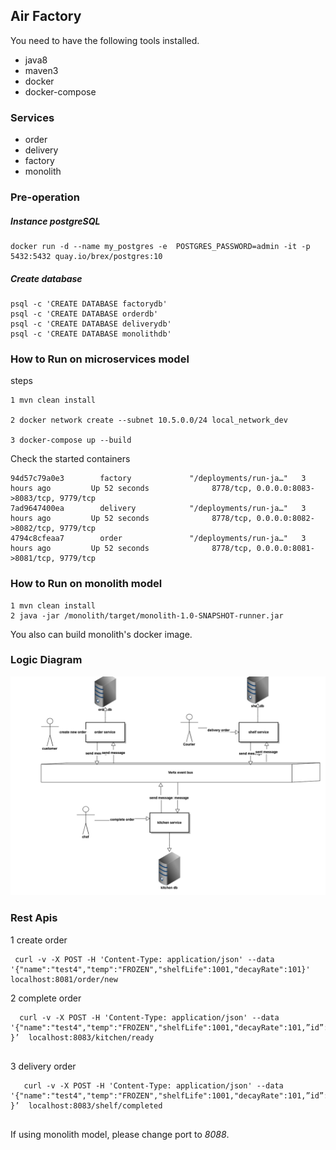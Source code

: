 ## Air Factory

You need to have the following tools installed.

- java8 
- maven3
- docker  
- docker-compose

### Services
- order
- delivery
- factory
- monolith

### Pre-operation

##### Instance postgreSQL
```
docker run -d --name my_postgres -e  POSTGRES_PASSWORD=admin -it -p 5432:5432 quay.io/brex/postgres:10

```
##### Create database
```
psql -c 'CREATE DATABASE factorydb'
psql -c 'CREATE DATABASE orderdb'
psql -c 'CREATE DATABASE deliverydb'
psql -c 'CREATE DATABASE monolithdb'
```

### How to Run on microservices model
steps

```
1 mvn clean install

2 docker network create --subnet 10.5.0.0/24 local_network_dev

3 docker-compose up --build
```

Check the started containers 

```
94d57c79a0e3        factory             "/deployments/run-ja…"   3 hours ago         Up 52 seconds              8778/tcp, 0.0.0.0:8083->8083/tcp, 9779/tcp   
7ad9647400ea        delivery            "/deployments/run-ja…"   3 hours ago         Up 52 seconds              8778/tcp, 0.0.0.0:8082->8082/tcp, 9779/tcp   
4794c8cfeaa7        order               "/deployments/run-ja…"   3 hours ago         Up 52 seconds              8778/tcp, 0.0.0.0:8081->8081/tcp, 9779/tcp   

```


### How to Run on monolith model
```
1 mvn clean install
2 java -jar /monolith/target/monolith-1.0-SNAPSHOT-runner.jar
```
You also can build monolith's docker image.

### Logic Diagram
![RUNOOB](images/feature.png)

### Rest Apis
1 create order
   ````
    curl -v -X POST -H 'Content-Type: application/json' --data '{"name":"test4","temp":"FROZEN","shelfLife":1001,"decayRate":101}' localhost:8081/order/new
   ````
2 complete order
  ````
    curl -v -X POST -H 'Content-Type: application/json' --data '{"name":"test4","temp":"FROZEN","shelfLife":1001,"decayRate":101,”id”:2 }’  localhost:8083/kitchen/ready
   
   ````
3 delivery order
 ````
    curl -v -X POST -H 'Content-Type: application/json' --data '{"name":"test4","temp":"FROZEN","shelfLife":1001,"decayRate":101,”id”:2 }’  localhost:8083/shelf/completed
   
   ````
If using monolith model, please change port to *8088*.

